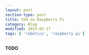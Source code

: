 ```yaml
---
layout: post
section-type: post
title: SSH on Raspberry Pi
category: Blog
modified: 2013-03-17
tags: [ 'robotics', 'raspberry pi']
---
```


**TODO**
